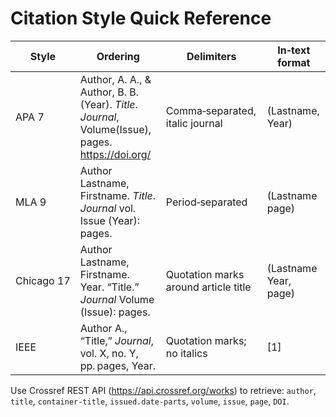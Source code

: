 # Citation Style Quick Reference

| Style | Ordering | Delimiters | In‑text format |
|-------|----------|-----------|----------------|
| APA 7 | Author, A. A., & Author, B. B. (Year). *Title*. *Journal*, Volume(Issue), pages. https://doi.org/ | Comma‑separated, italic journal | (Lastname, Year) |
| MLA 9 | Author Lastname, Firstname. *Title*. *Journal* vol. Issue (Year): pages. | Period‑separated | (Lastname page) |
| Chicago 17 | Author Lastname, Firstname. Year. “Title.” *Journal* Volume (Issue): pages. | Quotation marks around article title | (Lastname Year, page) |
| IEEE | Author A., “Title,” *Journal*, vol. X, no. Y, pp. pages, Year. | Quotation marks; no italics | [1] |

Use Crossref REST API (<https://api.crossref.org/works>) to retrieve: `author`, `title`, `container-title`, `issued.date-parts`, `volume`, `issue`, `page`, `DOI`.
